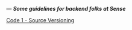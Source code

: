 &mdash; **_Some guidelines for backend folks at Sense_**


[Code 1 - Source Versioning](https://github.com/senseobservationsystems/goalie-backend/wiki/Code-1---Source-Versioning)